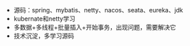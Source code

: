 - 源码：spring、mybatis、netty、nacos、seata、eureka、jdk
- kubernate和netty学习
- 多数据+多线程+批量插入+开始事务，出现问题，需要解决它
- 技术沉淀，多学习源码
